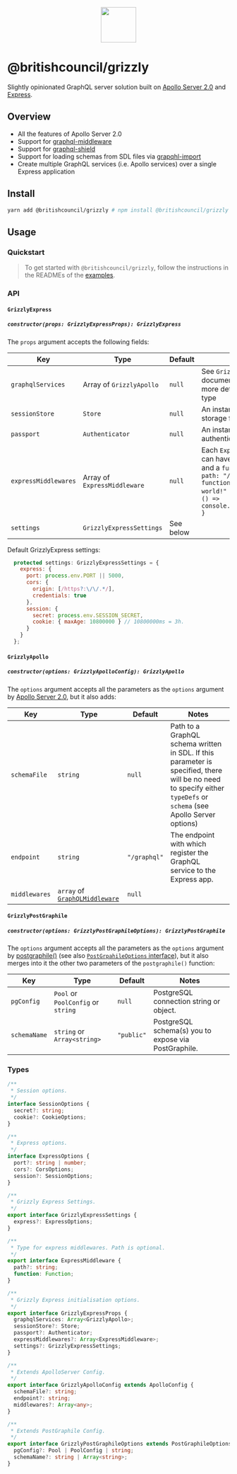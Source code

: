 <p align="center"><img src="https://raw.githubusercontent.com/britishcouncil/grizzly/master/.rsrc/bear.ico" width="80" /></p>

# @britishcouncil/grizzly

Slightly opinionated GraphQL server solution built on [Apollo Server 2.0](https://github.com/apollographql/apollo-server) and [Express](https://github.com/expressjs/express).

## Overview

- All the features of Apollo Server 2.0
- Support for [graphql-middleware](https://github.com/prisma/graphql-middleware)
- Support for [graphql-shield](https://github.com/maticzav/graphql-shield)
- Support for loading schemas from SDL files via [grapqhl-import](https://github.com/prisma/graphql-import)
- Create multiple GraphQL services (i.e. Apollo services) over a single Express application

## Install

```sh
yarn add @britishcouncil/grizzly # npm install @britishcouncil/grizzly
```

## Usage

### Quickstart

> To get started with `@britishcouncil/grizzly`, follow the instructions in the READMEs of the [examples](./examples).

### API

#### `GrizzlyExpress`

##### `constructor(props: GrizzlyExpressProps): GrizzlyExpress`

The `props` argument accepts the following fields:

| **Key**              | **Type**                     | **Default** | **Notes**                                                                                                                                                                                  |
| -------------------- | ---------------------------- | ----------- | ------------------------------------------------------------------------------------------------------------------------------------------------------------------------------------------ |
| `graphqlServices`    | Array of `GrizzlyApollo`     | `null`      | See `GrizzlyApollo` documentation below for more details about this type                                                                                                                   |
| `sessionStore`       | `Store`                      | `null`      | An instance of a session storage for Express server.                                                                                                                                       |
| `passport`           | `Authenticator`              | `null`      | An instance of a `passport` authenticator.                                                                                                                                                 |
| `expressMiddlewares` | Array of `ExpressMiddleware` | `null`      | Each `ExpressMiddleware` can have a `path` (optional) and a `function`, e.g. `{ path: "/hello-world", function: () => "Hello world!" }` or `{ function: () => console.log("Everything") }` |
| `settings`           | `GrizzlyExpressSettings`     | See below   |                                                                                                                                                                                            |

Default GrizzlyExpress settings:

```js
  protected settings: GrizzlyExpressSettings = {
    express: {
      port: process.env.PORT || 5000,
      cors: {
        origin: [/https?:\/\/.*/],
        credentials: true
      },
      session: {
        secret: process.env.SESSION_SECRET,
        cookie: { maxAge: 10800000 } // 10800000ms = 3h.
      }
    }
  };
```

#### `GrizzlyApollo`

##### `constructor(options: GrizzlyApolloConfig): GrizzlyApollo`

The `options` argument accepts all the parameters as the `options` argument by [Apollo Server 2.0](https://www.apollographql.com/docs/apollo-server/v2/api/apollo-server.html#Parameters), but it also adds:

| **Key**       | **Type**                                                                          | **Default**  | **Notes**                                                                                                                                                           |
| ------------- | --------------------------------------------------------------------------------- | ------------ | ------------------------------------------------------------------------------------------------------------------------------------------------------------------- |
| `schemaFile`  | `string`                                                                          | `null`       | Path to a GraphQL schema written in SDL. If this parameter is specified, there will be no need to specify either `typeDefs` or `schema` (see Apollo Server options) |
| `endpoint`    | `string`                                                                          | `"/graphql"` | The endpoint with which register the GraphQL service to the Express app.                                                                                            |
| `middlewares` | `array` of [`GraphQLMiddleware`](https://github.com/graphcool/graphql-middleware) | `null`       |                                                                                                                                                                     |

#### `GrizzlyPostGraphile`

##### `constructor(options: GrizzlyPostGraphileOptions): GrizzlyPostGraphile`

The `options` argument accepts all the parameters as the `options` argument by [postgraphile()](https://www.graphile.org/postgraphile/usage-library/) (see also [`PostGrpahileOptions` interface](https://github.com/graphile/postgraphile/blob/master/src/interfaces.ts#L32)), but it also merges into it the other two parameters of the `postgraphile()` function:

| **Key**      | **Type**                           | **Default** | **Notes**                                            |
| ------------ | ---------------------------------- | ----------- | ---------------------------------------------------- |
| `pgConfig`   | `Pool` or `PoolConfig` or `string` | `null`      | PostgreSQL connection string or object.              |
| `schemaName` | `string` or `Array<string>`        | `"public"`  | PostgreSQL schema(s) you to expose via PostGraphile. |

### Types

```typescript
/**
 * Session options.
 */
interface SessionOptions {
  secret?: string;
  cookie?: CookieOptions;
}

/**
 * Express options.
 */
interface ExpressOptions {
  port?: string | number;
  cors?: CorsOptions;
  session?: SessionOptions;
}

/**
 * Grizzly Express Settings.
 */
export interface GrizzlyExpressSettings {
  express?: ExpressOptions;
}

/**
 * Type for express middlewares. Path is optional.
 */
export interface ExpressMiddleware {
  path?: string;
  function: Function;
}

/**
 * Grizzly Express initialisation options.
 */
export interface GrizzlyExpressProps {
  graphqlServices: Array<GrizzlyApollo>;
  sessionStore?: Store;
  passport?: Authenticator;
  expressMiddlewares?: Array<ExpressMiddleware>;
  settings?: GrizzlyExpressSettings;
}

/**
 * Extends ApolloServer Config.
 */
export interface GrizzlyApolloConfig extends ApolloConfig {
  schemaFile?: string;
  endpoint?: string;
  middlewares?: Array<any>;
}

/**
 * Extends PostGraphile Config.
 */
export interface GrizzlyPostGraphileOptions extends PostGraphileOptions {
  pgConfig?: Pool | PoolConfig | string;
  schemaName?: string | Array<string>;
}
```

